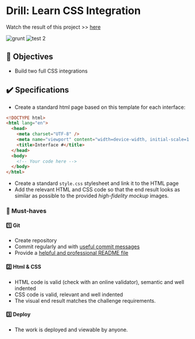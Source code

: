 # Drill: Learn CSS Integration

Watch the result of this project >> [here](https://6-trial-run-css-integrations.netlify.app/)

![grunt](https://user-images.githubusercontent.com/84382812/136962745-7b432187-3350-4b9f-ae89-d06212dfc3f6.PNG)
![test 2](https://user-images.githubusercontent.com/84382812/136962766-6ab2f537-7b9c-4a3b-8369-844bdb3344c1.PNG)


## 🎯 Objectives
- Build two full CSS integrations 

## ✔️ Specifications
- Create a standard html page based on this template for each interface:

```html
<!DOCTYPE html>
<html lang="en">
  <head>
    <meta charset="UTF-8" />
    <meta name="viewport" content="width=device-width, initial-scale=1.0" />
    <title>Interface #</title>
  </head>
  <body>
    <!-- Your code here -->
  </body>
</html>
```
- Create a standard `style.css` stylesheet and link it to the HTML page
- Add the relevant HTML and CSS code so that the end result looks as similar as possible to the provided _high-fidelity mockup_ images.

### 🌱 Must-haves
#### 1️⃣ Git
- Create repository
- Commit regularly and with [useful commit messages](https://www.google.com/search?q=useful+commit+messages&oq=useful+commit)
- Provide a [helpful and professional README file](https://medium.com/@meakaakka/a-beginners-guide-to-writing-a-kickass-readme-7ac01da88ab3)

#### 2️⃣ Html & CSS
- HTML code is valid (check with an online validator), semantic and well indented
- CSS code is valid, relevant and well indented
- The visual end result matches the challenge requirements.

#### 3️⃣ Deploy
-  The work is deployed and viewable by anyone.
